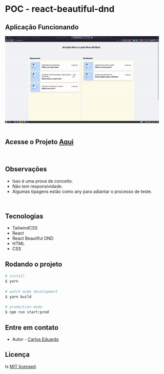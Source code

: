 # POC - react-beautiful-dnd

## Aplicação Funcionando

<img src="./images/img-01.gif">

<br/>
<br/>

## Acesse o Projeto <a href="https://beautiful-and-accessible-drag-and-drop-for-list.vercel.app/" __blank >Aqui</a>

<br/>

## Observações

- Isso é uma prova de conceito.
- Não tem responsividade.
- Algumas tipagens estão como any para adiantar o processo de teste.

<br />

## Tecnologias

- TailwindCSS
- React
- React Beautiful DND
- HTML
- CSS

## Rodando o projeto

```bash
# install
$ yarn

# watch mode development
$ yarn build

# production mode
$ npm run start:prod
```

## Entre em contato

- Autor - [Carlos Eduardo](https://portfolio-carlos-eduardo-dias-batista.vercel.app/)

## Licença

Is [MIT licensed](LICENSE).
